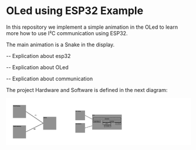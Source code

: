 # OLed using ESP32 Example

In this repository we implement a simple animation in the OLed to learn more how to use I²C communication using ESP32.

The main animation is a Snake in the display.

-- Explication about esp32

-- Explication about OLed

-- Explication about communication


The project Hardware and Software is defined in the next diagram:

<div class="side">
    <img src="./docs/Hardware_block.png" alt="Hardware Block">
    <img src="./docs/software_block.png" alt="Software Block">
</div>


<style>

.side {
    display: grid;
    grid-template-columns: 1fr 1fr 1fr;
    column-gap: 20px;
    place-items: center;
    background-color: white;
}

.img {
    max-width: 100%;
    max-height: 100%;
}

</style>